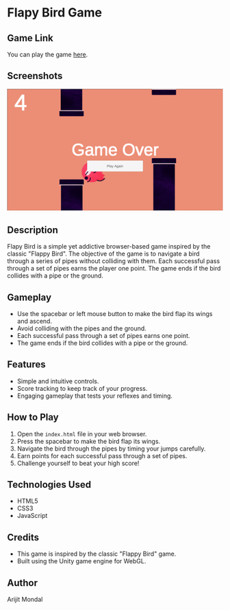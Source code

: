 # Flapy Bird Game

## Game Link
You can play the game <a href="https://ariktheone.github.io/Flappy-Bird/" target="_blank">here</a>.

## Screenshots
![Game Screenshot](game.png)


## Description
Flapy Bird is a simple yet addictive browser-based game inspired by the classic "Flappy Bird". The objective of the game is to navigate a bird through a series of pipes without colliding with them. Each successful pass through a set of pipes earns the player one point. The game ends if the bird collides with a pipe or the ground.

## Gameplay
- Use the spacebar or left mouse button to make the bird flap its wings and ascend.
- Avoid colliding with the pipes and the ground.
- Each successful pass through a set of pipes earns one point.
- The game ends if the bird collides with a pipe or the ground.

## Features
- Simple and intuitive controls.
- Score tracking to keep track of your progress.
- Engaging gameplay that tests your reflexes and timing.

## How to Play
1. Open the `index.html` file in your web browser.
2. Press the spacebar to make the bird flap its wings.
3. Navigate the bird through the pipes by timing your jumps carefully.
4. Earn points for each successful pass through a set of pipes.
5. Challenge yourself to beat your high score!


## Technologies Used
- HTML5
- CSS3
- JavaScript

## Credits
- This game is inspired by the classic "Flappy Bird" game.
- Built using the Unity game engine for WebGL.



## Author
Arijit Mondal




